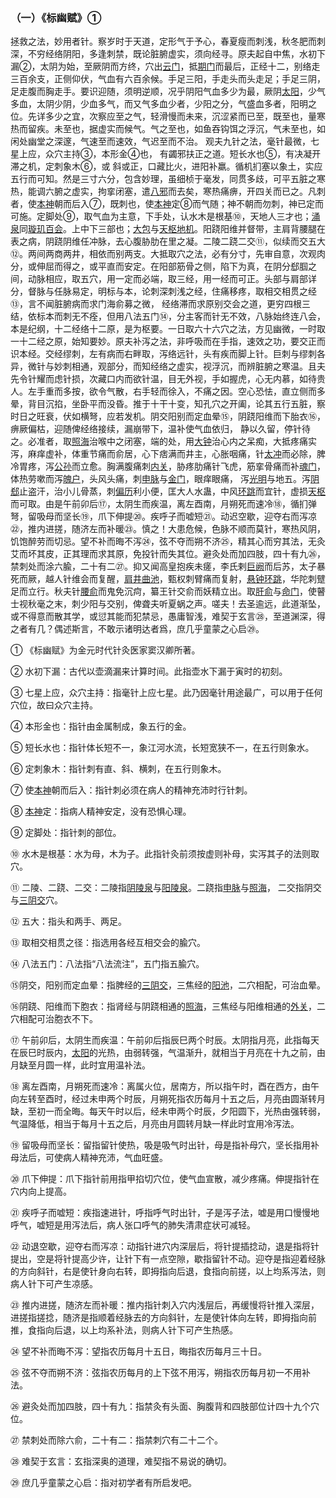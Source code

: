 ### （一）《标幽赋》①

拯救之法，妙用者针。察岁时于天道，定形气于予心，春夏瘦而刺浅，秋冬肥而刺深，不穷经络阴阳，多逢刺禁，既论脏腑虚实，须向经寻。原夫起自中焦，水初下漏②，太阴为始，至厥阴而方终，穴出[云门](https://www.gmzyjc.com/read/zjs/zjs3.1.1-3-0.1.1.3.2.md)，抵[期门](https://www.gmzyjc.com/read/zjs/zjs3.1.9-12-0.0.4.3.14.md)而最后，正经十二，别络走三百余支，正侧仰伏，气血有六百余候。手足三阳，手走头而头走足；手足三阴，足走腹而胸走手。要识迎随，须明逆顺，况乎阴阳气血多少为最，厥阴[太阳](https://www.gmzyjc.com/read/zjs/zjs3.4-0.1.1.4.0.md)，少气多血，太阴少阴，少血多气，而又气多血少者，少阳之分，气盛血多者，阳明之位。先详多少之宜，次察应至之气，轻滑慢而未来，沉涩紧而已至，既至也，量寒热而留疾。未至也，据虚实而候气。气之至也，如鱼吞钩饵之浮沉，气未至也，如闲处幽堂之深邃，气速至而速效，气迟至而不治。 观夫九针之法，毫针最微，七星上应，众穴主持③，本形金④也， 有蠲邪扶正之道。短长水也⑤，有决凝开滞之机，定刺象木⑥，或 斜或正，口藏比火，进阳补羸。循机扪塞以象土，实应五行而可知。然是三寸六分，包含妙理，虽细桢于毫发，同贯多歧，可平五脏之寒热，能调六腑之虚实，拘挛闭塞，遣[八邪](https://www.gmzyjc.com/read/zjs/zjs3.4-0.1.4.3.0.md)而去矣，寒热痛痹，开四关而已之。凡刺者，使[本神](https://www.gmzyjc.com/read/zjs/zjs3.1.9-12-0.0.3.3.13.md)朝而后入⑦，既刺也，使[本神](https://www.gmzyjc.com/read/zjs/zjs3.1.9-12-0.0.3.3.13.md)定⑧而气随；神不朝而勿刺，神已定而可施。定脚处⑨，取气血为主意，下手处，认水木是根基⑩，天地人三才也；[涌泉](https://www.gmzyjc.com/read/zjs/zjs3.1.7-8-0.0.2.3.1.md)同[璇玑](https://www.gmzyjc.com/read/zjs/zjs3.2.1-0.1.1.3.20.md)[百会](https://www.gmzyjc.com/read/zjs/zjs3.2.2-0.0.1.3.20.md)。上中下三部也；[大包](https://www.gmzyjc.com/read/zjs/zjs3.1.4-6-0.0.1.3.21.md)与[天枢](https://www.gmzyjc.com/read/zjs/zjs3.1.1-3-0.1.3.3.25.md)[地机](https://www.gmzyjc.com/read/zjs/zjs3.1.4-6-0.0.1.3.8.md)。阳跷阳维并督带，主肩背腰腿在表之病，阴跷阴维任冲脉，去心腹胁肋在里之凝。二陵二跷二交⑪，似续而交五大⑫。两间两商两井，相依而别两支。大抵取穴之法，必有分寸，先审自意，次观肉分，或伸屈而得之，或平直而安定。在阳部筋骨之侧，陷下为真，在阴分郄腘之间，动脉相应，取五穴，用一定而必端，取三经，用一经而可正。头部与肩部详分，督脉与任脉易定，明标与本，论刺深刺浅之经，住痛移疼，取相交相贯之经⑬，言不闻脏腑病而求门海俞募之微， 经络滞而求原别交会之道，更穷四根三结，依标本而刺无不痊，但用八法五门⑭，分主客而针无不效，八脉始终连八会，本是纪纲，十二经络十二原，是为枢要。一日取六十六穴之法，方见幽微，一时取一十二经之原，始知要妙。原夫补泻之法，非呼吸而在手指，速效之功，要交正而识本经。交经缪刺，左有病而右畔取，泻络远针，头有疾而脚上针。巨刺与缪刺各异，微针与妙刺相通，观部分，而知经络之虚实，视浮沉，而辨脏腑之寒温。且夫先令针耀而虑针损，次藏口内而欲针温，目无外视，手如握虎，心无内慕，如待贵人。左手重而多按，欲令气散，右手轻而徐入，不痛之因。空心恐怯，直立侧而多晕，背目沉掐，坐卧平而没昏。推于十干十变，知孔穴之开阖，论其五行五脏，察时日之旺衰，伏如横弩，应若发机。阴交阳别而定血晕⑮，阴跷阳维而下胎衣⑯，痹厥偏枯，迎随俾经络接续，漏崩带下，温补使气血依归， 静以久留，停针待之。必准者，取[照海](https://www.gmzyjc.com/read/zjs/zjs3.1.7-8-0.0.2.3.6.md)治喉中之闭塞，端的处，用[大钟](https://www.gmzyjc.com/read/zjs/zjs3.1.7-8-0.0.2.3.4.md)治心内之呆痴，大抵疼痛实泻，麻痒虚补，体重节痛而俞居，心下痞满而井主，心胀咽痛，针[太冲](https://www.gmzyjc.com/read/zjs/zjs3.1.9-12-0.0.4.3.3.md)而必除，脾冷胃疼，泻[公孙](https://www.gmzyjc.com/read/zjs/zjs3.1.4-6-0.0.1.3.4.md)而立愈。胸满腹痛刺[内关](https://www.gmzyjc.com/read/zjs/zjs3.1.9-12-0.0.1.3.6.md)，胁疼肋痛针飞虎，筋挛骨痛而补[魂门](https://www.gmzyjc.com/read/zjs/zjs3.1.7-8-0.0.1.3.47.md)，体热劳嗽而泻[魄户](https://www.gmzyjc.com/read/zjs/zjs3.1.7-8-0.0.1.3.42.md)，头风头痛，刺[申脉](https://www.gmzyjc.com/read/zjs/zjs3.1.7-8-0.0.1.3.62.md)与[金门](https://www.gmzyjc.com/read/zjs/zjs3.1.7-8-0.0.1.3.63.md)，眼痒眼痛， 泻[光明](https://www.gmzyjc.com/read/zjs/zjs3.1.9-12-0.0.3.3.37.md)与地五。泻[阴郄](https://www.gmzyjc.com/read/zjs/zjs3.1.4-6-0.0.2.3.6.md)止盗汗，治小儿骨蒸，刺[偏历](https://www.gmzyjc.com/read/zjs/zjs3.1.1-3-0.1.2.3.6.md)利小便，匡大人水蛊，中风[环跳](https://www.gmzyjc.com/read/zjs/zjs3.1.9-12-0.0.3.3.30.md)而宜针，虚损[天枢](https://www.gmzyjc.com/read/zjs/zjs3.1.1-3-0.1.3.3.25.md)而可取。由是午前卯后⑰，太阴生而疾温，离左酉南，月朔死而速冷⑱，循扪弹弩，留吸母而坚长⑲，爪下伸提⑳。疾呼子而嘘短㉑。动迟空歇，迎夺右而泻凉㉒，推内进搓，随济左而补暖㉓。慎之！大患危候，色脉不顺而莫针，寒热风阴，饥饱醉劳而切忌。望不补而晦不泻㉔，弦不夺而朔不济㉕，精其心而穷其法，无灸艾而坏其皮，正其理而求其原，免投针而失其位。避灸处而加四肢，四十有九㉖，禁刺处而涂六腧，二十有二㉗。抑又闻高皇抱疾未瘥，李氏剌[巨阙](https://www.gmzyjc.com/read/zjs/zjs3.2.1-0.1.1.3.13.md)而后苏，太子暴死而厥，越人针维会而复醒，[肩井](https://www.gmzyjc.com/read/zjs/zjs3.1.9-12-0.0.3.3.21.md)[曲池](https://www.gmzyjc.com/read/zjs/zjs3.1.1-3-0.1.2.3.11.md)，甄权刺臂痛而复射，[悬钟](https://www.gmzyjc.com/read/zjs/zjs3.1.9-12-0.0.3.3.39.md)[环跳](https://www.gmzyjc.com/read/zjs/zjs3.1.9-12-0.0.3.3.30.md)，华陀刺躄足而立行。秋夫针[腰俞](https://www.gmzyjc.com/read/zjs/zjs3.2.2-0.0.1.3.2.md)而鬼免沉疴，纂王针交俞而妖精立出。取[肝俞](https://www.gmzyjc.com/read/zjs/zjs3.1.7-8-0.0.1.3.18.md)与[命门](https://www.gmzyjc.com/read/zjs/zjs3.2.2-0.0.1.3.4.md)，使瞽士视秋毫之末，刺少阳与交别，俾聋夫听夏蜗之声。嗟夫！去圣逾远，此道渐坠，或不得意而散其学，或愆其能而犯禁忌，愚庸智浅，难契于玄言㉘，至道渊深，得之者有几？偶述斯言，不敢示诸明达者爲，庶几乎童蒙之心启㉙。  

① 《标幽赋》为金元时代针灸医家窦汉卿所著。 

② 水初下漏：古代以壶滴漏来计算时间。此指壶水下漏于寅时的初刻。

③ 七星上应，众穴主持：指毫针上应七星。此乃因毫针用途最广，可以用于任何穴位，故曰众穴主持。

④ 本形金也：指针由金属制成，象五行的金。

⑤ 短长水也：指针体长短不一，象江河水流，长短宽狭不一，在五行则象水。

⑥ 定刺象木：指针刺有直、斜、横刺，在五行则象木。

⑦ 使[本神](https://www.gmzyjc.com/read/zjs/zjs3.1.9-12-0.0.3.3.13.md)朝而后入：指针刺必须在病人的精神充沛时行针刺。

⑧ [本神](https://www.gmzyjc.com/read/zjs/zjs3.1.9-12-0.0.3.3.13.md)定：指病人精神安定，没有恐惧心理。

⑨ 定脚处：指针刺的部位。

⑩ 水木是根基：水为母，木为子。此指针灸前须按虚则补母，实泻其子的法则取穴。

⑪ 二陵、二跷、二交：二陵指[阴陵泉](https://www.gmzyjc.com/read/zjs/zjs3.1.4-6-0.0.1.3.9.md)与[阳陵泉](https://www.gmzyjc.com/read/zjs/zjs3.1.9-12-0.0.3.3.34.md)。二跷指[申脉](https://www.gmzyjc.com/read/zjs/zjs3.1.7-8-0.0.1.3.62.md)与[照海](https://www.gmzyjc.com/read/zjs/zjs3.1.7-8-0.0.2.3.6.md)， 二交指阴交与[三阴交](https://www.gmzyjc.com/read/zjs/zjs3.1.4-6-0.0.1.3.6.md)穴。 

⑫ 五大：指头和两手、两足。 

⑬ 取相交相贯之径：指选用各经互相交会的腧穴。

⑭ 八法五门：八法指“八法流注”，五门指五腧穴。 

⑮阴交，阳别而定血晕：指脾经的[三阴交](https://www.gmzyjc.com/read/zjs/zjs3.1.4-6-0.0.1.3.6.md)，三焦经的[阳池](https://www.gmzyjc.com/read/zjs/zjs3.1.9-12-0.0.2.3.4.md)，二穴相配，可治血晕。

⑯阴跷、阳维而下胞衣：指肾经与阴跷相通的[照海](https://www.gmzyjc.com/read/zjs/zjs3.1.7-8-0.0.2.3.6.md)，三焦经与阳维相通的[外关](https://www.gmzyjc.com/read/zjs/zjs3.1.9-12-0.0.2.3.5.md)，二穴相配可治胞衣不下。

⑰ 午前卯后，太阴生而疾温：午前卯后指辰巳两个时辰。太阴指月亮，此指每天在辰巳时辰内，[太阳](https://www.gmzyjc.com/read/zjs/zjs3.4-0.1.1.4.0.md)的光热，由弱转强，气温渐升，就相当于月亮在十九之前，由月缺至月圆一样，此时宜用温补法。

⑱ 离左酉南，月朔死而速冷：离属火位，居南方，所以指午时，酉在西方，由午向左转至酉时，经过未申两个时辰，月朔死指农历每月十五之后，月亮由圆渐转月缺，至初一而全晦。每天午时以后，经未申两个时辰，夕阳圆下，光热由强转弱，气温降低，相当于每月十五之后，月亮由月圆转月缺一样此时宜用冷泻法。

⑲ 留吸母而坚长：留指留针使热，吸是吸气时出针，母是指补母穴，坚长指用补母法后，可使病人精神充沛，气血旺盛。

⑳ 爪下伸提：爪下指针前用指甲掐切穴位，使气血宣散，减少疼痛。伸提指针在穴内向上提高。

㉑ 疾呼子而嘘短：疾指速进针，呼指呼气时出针，子是泻子法，嘘是用口慢慢地呼气，嘘短是用泻法后，病人张口呼气的肺失清肃症状可减轻。

㉒ 动退空歇，迎夺右而泻凉：动指针进穴内深层后，将针提插捻动，退是指将针提出，空是将针提高少许，让针下有一点空隙，歇指留针不动。迎夺是指迎着经脉的方向斜针，右是使针身向右转，即拇指向后退，食指向前搓，以上均系泻法，则病人针下可产生凉感。

㉓ 推内进搓，随济左而补暖：推内指针刺入穴内浅层后，再缓慢将针推入深层，进搓指搓捻，随济是指顺着经脉去的方向斜针，左是使针体向左转，即拇指向前推，食指向后退，以上均系补法，则病人针下可产生热感。

㉔ 望不补而晦不泻：望指农历每月十五日，晦指农历每月三十日。

㉕ 弦不夺而朔不济：弦指农历每月的上下弦不用泻，朔指农历每月初一不用补法。

㉖ 避灸处而加四肢，四十有九：指禁灸有头面、胸腹背和四肢部位计四十九个穴位。

㉗ 禁刺处而除六俞，二十有二：指禁刺穴有二十二个。

㉘ 难契于玄言：玄指深奥的道理，难契指不易说的确切。

㉙ 庶几乎童蒙之心启：指对初学者有所启发吧。
